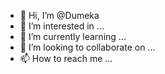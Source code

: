 - 👋 Hi, I’m @Dumeka
- 👀 I’m interested in ...
- 🌱 I’m currently learning ...
- 💞️ I’m looking to collaborate on ...
- 📫 How to reach me ...

<!---
Dumeka/Dumeka is a ✨ special ✨ repository because its `README.md` (this file) appears on your GitHub profile.
You can click the Preview link to take a look at your changes.
--->
